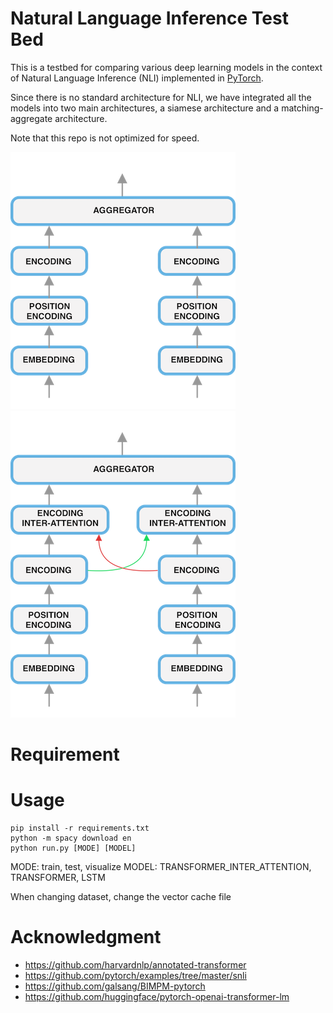 # Natural Language Inference Test Bed
This is a testbed for comparing various deep learning models in the context of Natural Language Inference (NLI) implemented in [PyTorch](http://pytorch.org).

Since there is no standard architecture for NLI, we have integrated all the models into two main architectures, a siamese architecture and a matching-aggregate architecture.

Note that this repo is not optimized for speed.

![Siamese Natural Language Inference](assets/nli_siamese.png)
![Natural Language Inference](assets/nli.png)


# Requirement

# Usage

    pip install -r requirements.txt
    python -m spacy download en
    python run.py [MODE] [MODEL]

MODE: train, test, visualize 
MODEL: TRANSFORMER_INTER_ATTENTION, TRANSFORMER, LSTM


When changing dataset, change the vector cache file

# Acknowledgment
- https://github.com/harvardnlp/annotated-transformer
- https://github.com/pytorch/examples/tree/master/snli
- https://github.com/galsang/BIMPM-pytorch
- https://github.com/huggingface/pytorch-openai-transformer-lm